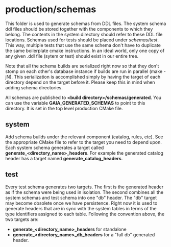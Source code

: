 # production/schemas
This folder is used to generate schemas from DDL files. The system schema ddl files should be stored together with the components to which they belong. The contents in the system directory should refer to these DDL file locations. Schemas used for tests should be placed under _schemas/test_.  This way, multiple tests that use the same schema don't have to duplicate the same boilerplate cmake instructions. In an ideal world, only one copy of any given .ddl file (sytem or test) should exist in our entire tree.

Note that all the schema builds are serialized right now so that they don't stomp on each other's database instance if builds are run in parallel (make -jN). This serialization is accomplished simply by having the target of each directory depend on the target before it. Please keep this in mind when adding schema directories.

All schemas are published to **\<build directory\>/schemas/generated**. You can use the variable **GAIA_GENERATED_SCHEMAS** to point to this directory. It is set in the top level production CMake file.

## system
Add schema builds under the relevant component (catalog, rules, etc). See the appropriate CMake file to refer to the target you need to depend upon. Each system schema generates a target called **generate\_\<directory\_name\>\_headers**. For example the generated catalog header has a target named **generate\_catalog\_headers**.

## test
Every test schema generates two targets. The first is the generated header as if the schema were being used in isolation. The second combines all the system schemas and test schema into one "db" header.  The "db" target may become obsolete once we have persistence. Right now it is used to generate headers that are in sync with the system tables in terms of the type identifiers assigned to each table.  Following the convention above, the two targets are:
* **generate\_<directory_name\>\_headers** for standalone
* **generate\_<directory_name\>\_db\_headers** for a "full db" generated header.
